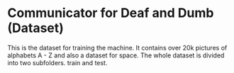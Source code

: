 # Communicator for Deaf and Dumb (Dataset)
 This is the dataset for training the machine. It contains over 20k pictures of alphabets A - Z and also a dataset for space. The whole dataset is divided into two subfolders. train and test.
